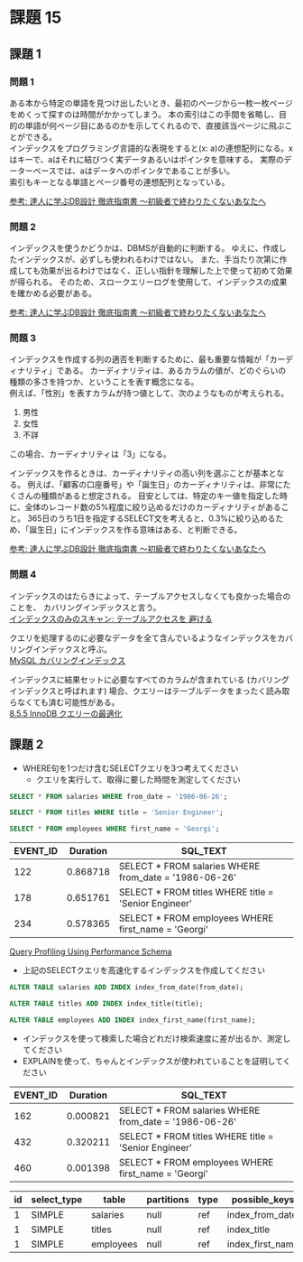 # 課題 15

## 課題 1

### 問題 1

ある本から特定の単語を見つけ出したいとき、最初のページから一枚一枚ページをめくって探すのは時間がかかってしまう。
本の索引はこの手間を省略し、目的の単語が何ページ目にあるのかを示してくれるので、直接該当ページに飛ぶことができる。  
インデックスをプログラミング言語的な表現をすると(x: a)の連想配列になる。xはキーで、aはそれに結びつく実データあるいはポインタを意味する。
実際のデーターベースでは、aはデータへのポインタであることが多い。  
索引もキーとなる単語とページ番号の連想配列となっている。  

[参考: 達人に学ぶDB設計 徹底指南書 ～初級者で終わりたくないあなたへ](https://www.shoeisha.co.jp/book/detail/9784798124704)

### 問題 2

インデックスを使うかどうかは、DBMSが自動的に判断する。
ゆえに、作成したインデックスが、必ずしも使われるわけではない。
また、手当たり次第に作成しても効果が出るわけではなく、正しい指針を理解した上で使って初めて効果が得られる。
そのため、スロークエリーログを使用して、インデックスの成果を確かめる必要がある。

[参考: 達人に学ぶDB設計 徹底指南書 ～初級者で終わりたくないあなたへ](https://www.shoeisha.co.jp/book/detail/9784798124704)

### 問題 3

インデックスを作成する列の適否を判断するために、最も重要な情報が「カーディナリティ」である。
カーディナリティは、あるカラムの値が、どのぐらいの種類の多さを持つか、ということを表す概念になる。  
例えば、「性別」を表すカラムが持つ値として、次のようなものが考えられる。

1. 男性
1. 女性
1. 不詳

この場合、カーディナリティは「3」になる。

インデックスを作るときは、カーディナリティの高い列を選ぶことが基本となる。
例えば、「顧客の口座番号」や「誕生日」のカーディナリティは、非常にたくさんの種類があると想定される。
目安としては、特定のキー値を指定した時に、全体のレコード数の5%程度に絞り込めるだけのカーディナリティがあること。
365日のうち1日を指定するSELECT文を考えると、0.3%に絞り込めるため、「誕生日」にインデックスを作る意味はある、と判断できる。

[参考: 達人に学ぶDB設計 徹底指南書 ～初級者で終わりたくないあなたへ](https://www.shoeisha.co.jp/book/detail/9784798124704)

### 問題 4

インデックスのはたらきによって、テーブルアクセスしなくても良かった場合のことを、 カバリングインデックスと言う。  
[インデックスのみのスキャン: テーブルアクセスを 避ける](https://use-the-index-luke.com/ja/sql/clustering/index-only-scan-covering-index)

クエリを処理するのに必要なデータを全て含んでいるようなインデックスをカバリングインデックスと呼ぶ。  
[MySQL カバリングインデックス](https://qiita.com/riita10069/items/29953f51126ed4e0cf82)

インデックスに結果セットに必要なすべてのカラムが含まれている (カバリングインデックスと呼ばれます) 場合、クエリーはテーブルデータをまったく読み取らなくても済む可能性がある。  
[8.5.5 InnoDB クエリーの最適化](https://dev.mysql.com/doc/refman/5.6/ja/optimizing-innodb-queries.html)

## 課題 2

- WHERE句を1つだけ含むSELECTクエリを3つ考えてください
  - クエリを実行して、取得に要した時間を測定してください

``` SQL
SELECT * FROM salaries WHERE from_date = '1986-06-26';
```

``` SQL
SELECT * FROM titles WHERE title = 'Senior Engineer';
```

``` SQL
SELECT * FROM employees WHERE first_name = 'Georgi';
```

| EVENT_ID | Duration | SQL_TEXT                                               |
| -------- | -------- | ------------------------------------------------------ |
| 122      | 0.868718 | SELECT \* FROM salaries WHERE from_date = '1986-06-26' |
| 178      | 0.651761 | SELECT \* FROM titles WHERE title = 'Senior Engineer'  |
| 234      | 0.578365 | SELECT \* FROM employees WHERE first_name = 'Georgi'   |

[Query Profiling Using Performance Schema](https://dev.mysql.com/doc/refman/8.0/en/performance-schema-query-profiling.html)

- 上記のSELECTクエリを高速化するインデックスを作成してください

``` SQL
ALTER TABLE salaries ADD INDEX index_from_date(from_date);
```

``` SQL
ALTER TABLE titles ADD INDEX index_title(title);
```

``` SQL
ALTER TABLE employees ADD INDEX index_first_name(first_name);
```

- インデックスを使って検索した場合どれだけ検索速度に差が出るか、測定してください
- EXPLAINを使って、ちゃんとインデックスが使われていることを証明してください

| EVENT_ID | Duration | SQL_TEXT                                               |
| -------- | -------- | ------------------------------------------------------ |
| 162      | 0.000821 | SELECT \* FROM salaries WHERE from_date = '1986-06-26' |
| 432      | 0.320211 | SELECT \* FROM titles WHERE title = 'Senior Engineer'  |
| 460      | 0.001398 | SELECT \* FROM employees WHERE first_name = 'Georgi'   |

| id  | select_type | table     | partitions | type | possible_keys    | key              | key_len | ref   | rows   | filtered | Extra |
| --- | ----------- | --------- | ---------- | ---- | ---------------- | ---------------- | ------- | ----- | ------ | -------- | ----- |
| 1   | SIMPLE      | salaries  | null       | ref  | index_from_date  | index_from_date  | 3       | const | 88     | 100      | null  |
| 1   | SIMPLE      | titles    | null       | ref  | index_title      | index_title      | 52      | const | 184986 | 100      | null  |
| 1   | SIMPLE      | employees | null       | ref  | index_first_name | index_first_name | 16      | const | 253    | 100      | null  |
